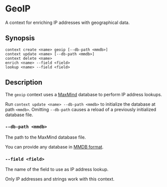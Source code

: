 # GeoIP

A context for enriching IP addresses with geographical data.

## Synopsis

```
context create <name> geoip [--db-path <mmdb>]
context update <name> [--db-path <mmdb>]
context delete <name>
enrich <name> --field <field>
lookup <name> --field <field>
```

## Description

The `geoip` context uses a [MaxMind](https://www.maxmind.com/) database
to perform IP address lookups.

Run `context update <name> --db-path <mmdb>` to initialize the database at path
`<mmdb>`. Omitting `--db-path` causes a reload of a previously initialized
database file.

### `--db-path <mmdb>`

The path to the MaxMind database file.

You can provide any database in [MMDB
format](https://maxmind.github.io/MaxMind-DB/).

### `--field <field>`

The name of the field to use as IP address lookup.

Only IP addresses and strings work with this context.
